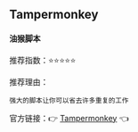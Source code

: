 ## Tampermonkey

#### 油猴脚本

推荐指数：⭐⭐⭐⭐⭐

推荐理由：

    强大的脚本让你可以省去许多重复的工作

官方链接：👉 [Tampermonkey](
https://chrome.google.com/webstore/detail/tampermonkey/dhdgffkkebhmkfjojejmpbldmpobfkfo
) 👈




























